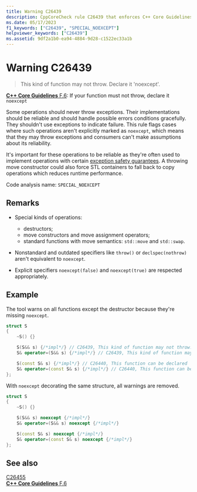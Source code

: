 ```yaml
---
title: Warning C26439
description: CppCoreCheck rule C26439 that enforces C++ Core Guidelines F.6
ms.date: 05/17/2023
f1_keywords: ["C26439", "SPECIAL_NOEXCEPT"]
helpviewer_keywords: ["C26439"]
ms.assetid: 9df2a1b0-ea94-4884-9d28-c1522ec33a1b
---
```

# Warning C26439

> This kind of function may not throw. Declare it 'noexcept'.

[**C++ Core Guidelines** F.6](https://isocpp.github.io/CppCoreGuidelines/CppCoreGuidelines#Rf-noexcept): If your function must not throw, declare it `noexcept`

Some operations should never throw exceptions. Their implementations should be reliable and should handle possible errors conditions gracefully. They shouldn't use exceptions to indicate failure. This rule flags cases where such operations aren't explicitly marked as `noexcept`, which means that they may throw exceptions and consumers can't make assumptions about its reliability.

It's important for these operations to be reliable as they're often used to implement operations with certain [exception safety guarantees](https://en.cppreference.com/w/cpp/language/exceptions). A throwing move constructor could also force STL containers to fall back to copy operations which reduces runtime performance.

Code analysis name: `SPECIAL_NOEXCEPT`

## Remarks

- Special kinds of operations:
  - destructors;
  - move constructors and move assignment operators;
  - standard functions with move semantics: `std::move` and `std::swap`.

- Nonstandard and outdated specifiers like `throw()` or `declspec(nothrow)` aren't equivalent to `noexcept`.

- Explicit specifiers `noexcept(false)` and `noexcept(true)` are respected appropriately.

## Example

The tool warns on all functions except the destructor because they're missing `noexcept`.

```cpp
struct S
{
    ~S() {}

    S(S&& s) {/*impl*/} // C26439, This kind of function may not throw. Declare it 'noexcept' (f.6)
    S& operator=(S&& s) {/*impl*/} // C26439, This kind of function may not throw. Declare it 'noexcept' (f.6)

    S(const S& s) {/*impl*/} // C26440, This function can be declared 'noexcept'
    S& operator=(const S& s) {/*impl*/} // C26440, This function can be declared 'noexcept'
};
```

With `noexcept` decorating the same structure, all warnings are removed.

```cpp
struct S
{
    ~S() {}

    S(S&& s) noexcept {/*impl*/}
    S& operator=(S&& s) noexcept {/*impl*/}

    S(const S& s) noexcept {/*impl*/}
    S& operator=(const S& s) noexcept {/*impl*/}
};
```

## See also

[C26455](./c26455.md)\
[**C++ Core Guidelines** F.6](https://isocpp.github.io/CppCoreGuidelines/CppCoreGuidelines#Rf-noexcept)
